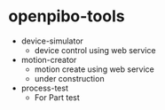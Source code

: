 # openpibo-tools

 + device-simulator
   - device control using web service
 + motion-creator
   - motion create using web service
   - under construction
 + process-test
   - For Part test
